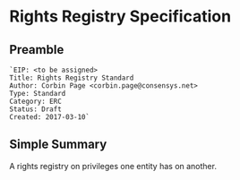 # Rights Registry Specification

## Preamble

```
`EIP: <to be assigned>
Title: Rights Registry Standard
Author: Corbin Page <corbin.page@consensys.net>
Type: Standard
Category: ERC
Status: Draft
Created: 2017-03-10`
```

## Simple Summary

A rights registry on privileges one entity has on another.